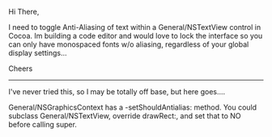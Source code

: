 
Hi There,

I need to toggle Anti-Aliasing of text within a General/NSTextView control in Cocoa.
Im building a code editor and would love to lock the interface so you can only have monospaced fonts w/o aliasing, regardless of your global display settings...

Cheers

----

I've never tried this, so I may be totally off base, but here goes....

General/NSGraphicsContext has a     -setShouldAntialias: method. You could subclass General/NSTextView, override drawRect:, and set that to     NO before calling     super.